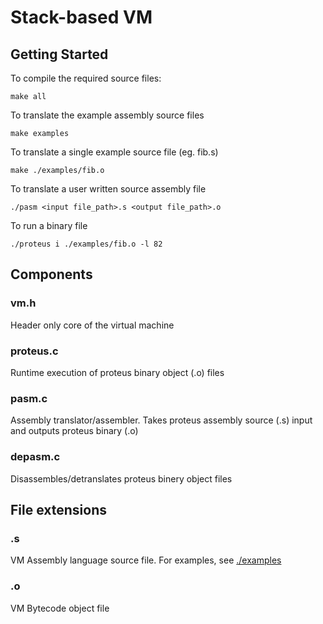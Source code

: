 # Stack-based VM

## Getting Started

To compile the required source files:

```console
make all
```

To translate the example assembly source files

```console
make examples
```

To translate a single example source file (eg. fib.s)

```console
make ./examples/fib.o
```

To translate a user written source assembly file

```console
./pasm <input file_path>.s <output file_path>.o
```

To run a binary file

```console
./proteus i ./examples/fib.o -l 82
```

## Components

### vm.h
Header only core of the virtual machine

### proteus.c
Runtime execution of proteus binary object (.o) files

### pasm.c
Assembly translator/assembler. Takes proteus assembly source (.s) input and outputs proteus binary (.o)

### depasm.c
Disassembles/detranslates proteus binery object files

## File extensions

### .s
VM Assembly language source file. For examples, see [./examples](./examples)

### .o
VM Bytecode object file
